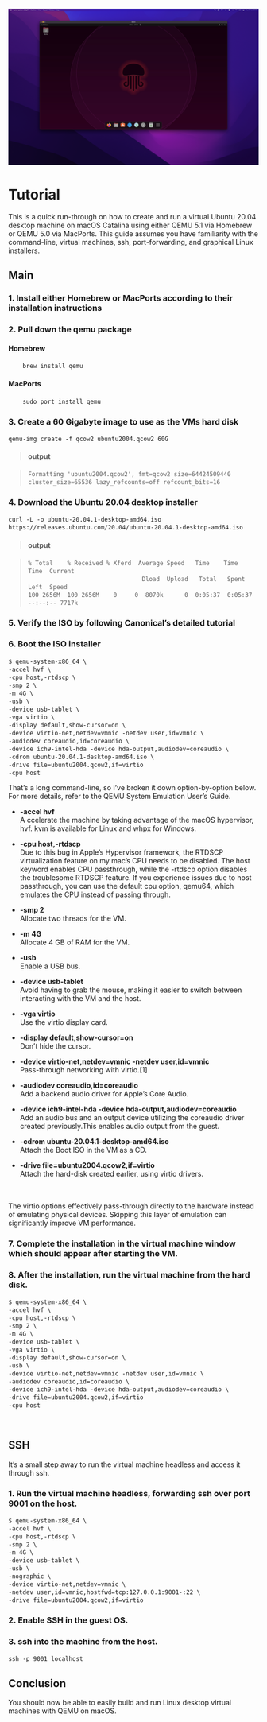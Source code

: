 ![alt text](covers/QEMU.png)

# Tutorial

This is a quick run-through on how to create and run a virtual Ubuntu 20.04 desktop machine on macOS Catalina using either QEMU 5.1 via Homebrew or QEMU 5.0 via MacPorts. This guide assumes you have familiarity with the command-line, virtual machines, ssh, port-forwarding, and graphical Linux installers.

## Main

### 1. Install either Homebrew or MacPorts according to their installation instructions

### 2. Pull down the qemu package

#### Homebrew

        brew install qemu

#### MacPorts

        sudo port install qemu

### 3. Create a 60 Gigabyte image to use as the VMs hard disk

    qemu-img create -f qcow2 ubuntu2004.qcow2 60G

> #### output

>     Formatting 'ubuntu2004.qcow2', fmt=qcow2 size=64424509440 cluster_size=65536 lazy_refcounts=off refcount_bits=16

### 4. Download the Ubuntu 20.04 desktop installer

    curl -L -o ubuntu-20.04.1-desktop-amd64.iso https://releases.ubuntu.com/20.04/ubuntu-20.04.1-desktop-amd64.iso

> #### output

>     % Total    % Received % Xferd  Average Speed   Time    Time     Time  Current
>                                     Dload  Upload   Total   Spent    Left  Speed
>     100 2656M  100 2656M    0     0  8070k      0  0:05:37  0:05:37 --:--:-- 7717k

### 5. Verify the ISO by following Canonical’s detailed tutorial

### 6. Boot the ISO installer

    $ qemu-system-x86_64 \
    -accel hvf \
    -cpu host,-rtdscp \
    -smp 2 \
    -m 4G \
    -usb \
    -device usb-tablet \
    -vga virtio \
    -display default,show-cursor=on \
    -device virtio-net,netdev=vmnic -netdev user,id=vmnic \
    -audiodev coreaudio,id=coreaudio \
    -device ich9-intel-hda -device hda-output,audiodev=coreaudio \
    -cdrom ubuntu-20.04.1-desktop-amd64.iso \
    -drive file=ubuntu2004.qcow2,if=virtio
    -cpu host

That’s a long command-line, so I’ve broken it down option-by-option below. For more details, refer to the QEMU System Emulation User’s Guide.

- **-accel hvf** <br>
A ccelerate the machine by taking advantage of the macOS hypervisor, hvf. kvm is available for Linux and whpx for Windows.

- **-cpu host,-rtdscp** <br>
Due to this bug in Apple’s Hypervisor framework, the RTDSCP virtualization feature on my mac’s CPU needs to be disabled. The host keyword enables CPU passthrough, while the -rtdscp option disables the troublesome RTDSCP feature. If you experience issues due to host passthrough, you can use the default cpu option, qemu64, which emulates the CPU instead of passing through.

- **-smp 2** <br>
Allocate two threads for the VM.

- **-m 4G** <br>
Allocate 4 GB of RAM for the VM.

- **-usb** <br>
Enable a USB bus.

- **-device usb-tablet** <br>
Avoid having to grab the mouse, making it easier to switch between interacting with the VM and the host.

- **-vga virtio** <br>
Use the virtio display card.

- **-display default,show-cursor=on** <br>
Don’t hide the cursor.

- **-device virtio-net,netdev=vmnic -netdev user,id=vmnic** <br>
Pass-through networking with virtio.[1]

- **-audiodev coreaudio,id=coreaudio** <br>
Add a backend audio driver for Apple’s Core Audio.

- **-device ich9-intel-hda -device hda-output,audiodev=coreaudio** <br>
Add an audio bus and an output device utilizing the coreaudio driver created previously.This enables audio output from the guest.

- **-cdrom ubuntu-20.04.1-desktop-amd64.iso** <br>
Attach the Boot ISO in the VM as a CD.

- **-drive file=ubuntu2004.qcow2,if=virtio** <br>
Attach the hard-disk created earlier, using virtio drivers.
<br>
<br>
    The virtio options effectively pass-through directly to the hardware instead of emulating physical devices. Skipping this layer of emulation can significantly improve VM performance.

### 7. Complete the installation in the virtual machine window which should appear after starting the VM.

### 8. After the installation, run the virtual machine from the hard disk.

    $ qemu-system-x86_64 \
    -accel hvf \
    -cpu host,-rtdscp \
    -smp 2 \
    -m 4G \
    -device usb-tablet \
    -vga virtio \
    -display default,show-cursor=on \
    -usb \
    -device virtio-net,netdev=vmnic -netdev user,id=vmnic \
    -audiodev coreaudio,id=coreaudio \
    -device ich9-intel-hda -device hda-output,audiodev=coreaudio \
    -drive file=ubuntu2004.qcow2,if=virtio
    -cpu host
<br>

## SSH

It’s a small step away to run the virtual machine headless and access it through ssh.

### 1. Run the virtual machine headless, forwarding ssh over port 9001 on the host.

    $ qemu-system-x86_64 \
    -accel hvf \
    -cpu host,-rtdscp \
    -smp 2 \
    -m 4G \
    -device usb-tablet \
    -usb \
    -nographic \
    -device virtio-net,netdev=vmnic \
    -netdev user,id=vmnic,hostfwd=tcp:127.0.0.1:9001-:22 \
    -drive file=ubuntu2004.qcow2,if=virtio


### 2. Enable SSH in the guest OS.

### 3. ssh into the machine from the host.

    ssh -p 9001 localhost


## Conclusion

You should now be able to easily build and run Linux desktop virtual machines with QEMU on macOS.
